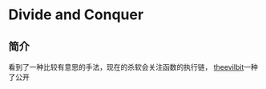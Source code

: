 # Divide and Conquer

##  简介

看到了一种比较有意思的手法，现在的杀软会关注函数的执行链， [theevilbit](https://gist.github.com/theevilbit)一种了公开


